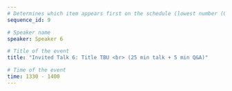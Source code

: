 ```yaml
---
# Determines which item appears first on the schedule (lowest number (0) appears first)
sequence_id: 9

# Speaker name
speaker: Speaker 6

# Title of the event
title: "Invited Talk 6: Title TBU <br> (25 min talk + 5 min Q&A)"

# Time of the event
time: 1330 - 1400
---
```

